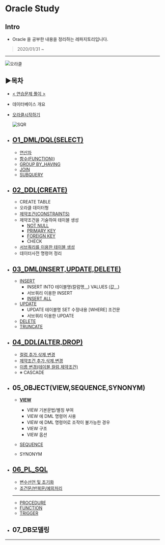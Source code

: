 # Oracle Study
## Intro
  
   + Oracle 을 공부한 내용을 정리하는 레파지토리입니다.

> 2020/01/31 ~ 
------------------------------------------

![오라클](https://github.com/senspond20/image/blob/master/oracle.png)
## ▶목차

+ [< 연습문제 풀이 > ](https://github.com/senspond20/Oracle/tree/master/연습문제)

+ 데이터베이스 개요

+ [오라클시작하기](https://github.com/senspond20/Oracle/tree/master/1_오라클시작하기)


  ![SQR](https://user-images.githubusercontent.com/60596128/73855673-bd275100-4877-11ea-887e-b71ac649f6ac.png)

+ ## [O1_DML/DQL(SELECT)](https://github.com/senspond20/Oracle/tree/master/O1_DQL(SELECT)#dqlselect)
  + [연산자](https://github.com/senspond20/Oracle/blob/master/O1_DQL(SELECT)/1_연산자.md#연산자)
  + [함수(FUNCTION)](https://github.com/senspond20/Oracle/tree/master/O1_DQL(SELECT)/%ED%95%A8%EC%88%98(FUNCTION)#%ED%95%A8%EC%88%98-function))
  + [GROUP BY_HAVING](https://github.com/senspond20/Oracle/blob/master/O1_DQL(SELECT)/3_GroupByHaving.md#groupbyhaving)
  + [JOIN](https://github.com/senspond20/Oracle/blob/master/O1_DQL(SELECT)/4_Join.md#join)
  + [SUBQUERY](https://github.com/senspond20/Oracle/blob/master/O1_DQL(SELECT)/5_SUBQUERY.md#subquery서브-쿼리)

+ ## [02_DDL(CREATE)](https://github.com/senspond20/Oracle/tree/master/O2_DDL(CREATE)#ddldata-definition-language)
  + CREATE TABLE
  + 오라클 데이터형
  + [제약조건(CONSTRAINTS)](https://github.com/senspond20/Oracle/tree/master/O2_DDL(CREATE)#제약조건constraints)
  + 제약조건을 기술하여 테이블 생성
    + [NOT NULL](https://github.com/senspond20/Oracle/tree/master/O2_DDL(CREATE)#not-null)
    + [PRIMARY KEY](https://github.com/senspond20/Oracle/tree/master/O2_DDL(CREATE)#primary-key)
    + [FOREIGN KEY](https://github.com/senspond20/Oracle/tree/master/O2_DDL(CREATE)#foreign-key)
    + CHECK
  + [서브쿼리를 이용한 테이블 생성](https://github.com/senspond20/Oracle/tree/master/O2_DDL(CREATE)#서브쿼리를-이용한-테이블-생성)
  + 데이터사전 명령어 정리

+ ## [03_DML(INSERT,UPDATE,DELETE)](https://github.com/senspond20/Oracle/tree/master/O3_DML(INSERT%2C%20UPDATE%2C%20DELETE)#dmlinsert-update-delete)
  + [INSERT](https://github.com/senspond20/Oracle/tree/master/O3_DML(INSERT%2C%20UPDATE%2C%20DELETE)#insert)
    + INSERT INTO 테이블명(칼럼명,,,) VALUES (값,,,)
    + 서브쿼리 이용한 INSERT
    + [INSERT ALL](https://github.com/senspond20/Oracle/tree/master/O3_DML(INSERT%2C%20UPDATE%2C%20DELETE)#insert-all)
  + [UPDATE](https://github.com/senspond20/Oracle/tree/master/O3_DML(INSERT%2C%20UPDATE%2C%20DELETE)#update)
    + UPDATE 테이블명 SET 수정내용 [WHERE] 조건문
    + 서브쿼리 이용한 UPDATE
  + [DELETE](https://github.com/senspond20/Oracle/tree/master/O3_DML(INSERT%2C%20UPDATE%2C%20DELETE)#delete)
  + [TRUNCATE](https://github.com/senspond20/Oracle/tree/master/O3_DML(INSERT%2C%20UPDATE%2C%20DELETE)#truncate)
+ ## [04_DDL(ALTER,DROP)](https://github.com/senspond20/Oracle/tree/master/O4_DDL(ALTER%2CDROP)#ddlalterdrop)
  
  + [컬럼 추가,삭제,변경](https://github.com/senspond20/Oracle/tree/master/O4_DDL(ALTER%2CDROP)#컬럼-추가-삭제-수정)
  + [제약조건 추가,삭제,변경](https://github.com/senspond20/Oracle/tree/master/O4_DDL(ALTER%2CDROP)#제약조건-추가변경삭제)
  + [이름 변경(테이블,컬럼,제약조건)](https://github.com/senspond20/Oracle/tree/master/O4_DDL(ALTER%2CDROP)#이름-변경)
  + ※ CASCADE 

+ ## 05_OBJECT(VIEW,SEQUENCE,SYNONYM)
  + [**VIEW**](https://github.com/senspond20/Oracle/blob/master/O5_OBJECT(VIEW%2CSEQUENCE%2CSYNONYM)/view.md#view)
    + VIEW 기본문법/별칭 부여
    + VIEW 에 DML 명령어 사용
    + VIEW 에 DML 명령어로 조작이 불가능한 경우
    + VIEW 구조
    + VIEW 옵션

  + [SEQUENCE](https://github.com/senspond20/Oracle/blob/master/O5_OBJECT(VIEW%2CSEQUENCE%2CSYNONYM)/sequence.md#sequnce)
  + SYNONYM

+ ## [06_PL_SQL](https://github.com/senspond20/Oracle/tree/master/O6_PL_SQL#plsql-procedural-language-extension-to-sql)

  + [변수선언 및 초기화](https://github.com/senspond20/Oracle/blob/master/O6_PL_SQL/README.md#타입-변수-선언)
  + [조건문/반복문/예외처리](https://github.com/senspond20/Oracle/blob/master/O6_PL_SQL/README.md#선택문조건문--반복문--예외처리)
  ---
  + [PROCEDURE](https://github.com/senspond20/Oracle/blob/master/O6_PL_SQL/PROCEDURE.md#procedure)
  + [FUNCTION](https://github.com/senspond20/Oracle/blob/master/O6_PL_SQL/PROCEDURE.md#function)
  + [TRIGGER](https://github.com/senspond20/Oracle/blob/master/O6_PL_SQL/TRIGGER.md#trigger)

+ ## 07_DB모델링

--------------------------------



